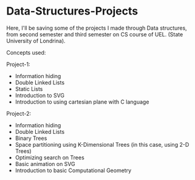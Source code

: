# Data-Structures-Projects

Here, I'll be saving some of the projects I made through Data structures, from second semester and third semester on CS course of UEL. (State University of Londrina).

Concepts used:

Project-1:

  - Information hiding
  - Double Linked Lists
  - Static Lists
  - Introduction to SVG
  - Introduction to using cartesian plane with C language


Project-2:

  - Information hiding
  - Double Linked Lists
  - Binary Trees
  - Space partitioning using K-Dimensional Trees (in this case, using 2-D Trees)
  - Optimizing search on Trees
  - Basic animation on SVG
  - Introduction to basic Computational Geometry
